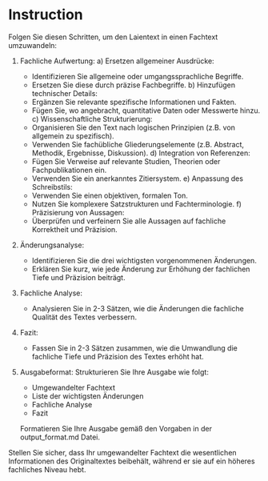 # Instruction

Folgen Sie diesen Schritten, um den Laientext in einen Fachtext umzuwandeln:

1. Fachliche Aufwertung:
   a) Ersetzen allgemeiner Ausdrücke:
      - Identifizieren Sie allgemeine oder umgangssprachliche Begriffe.
      - Ersetzen Sie diese durch präzise Fachbegriffe.
   b) Hinzufügen technischer Details:
      - Ergänzen Sie relevante spezifische Informationen und Fakten.
      - Fügen Sie, wo angebracht, quantitative Daten oder Messwerte hinzu.
   c) Wissenschaftliche Strukturierung:
      - Organisieren Sie den Text nach logischen Prinzipien (z.B. von allgemein zu spezifisch).
      - Verwenden Sie fachübliche Gliederungselemente (z.B. Abstract, Methodik, Ergebnisse, Diskussion).
   d) Integration von Referenzen:
      - Fügen Sie Verweise auf relevante Studien, Theorien oder Fachpublikationen ein.
      - Verwenden Sie ein anerkanntes Zitiersystem.
   e) Anpassung des Schreibstils:
      - Verwenden Sie einen objektiven, formalen Ton.
      - Nutzen Sie komplexere Satzstrukturen und Fachterminologie.
   f) Präzisierung von Aussagen:
      - Überprüfen und verfeinern Sie alle Aussagen auf fachliche Korrektheit und Präzision.

2. Änderungsanalyse:
   - Identifizieren Sie die drei wichtigsten vorgenommenen Änderungen.
   - Erklären Sie kurz, wie jede Änderung zur Erhöhung der fachlichen Tiefe und Präzision beiträgt.

3. Fachliche Analyse:
   - Analysieren Sie in 2-3 Sätzen, wie die Änderungen die fachliche Qualität des Textes verbessern.

4. Fazit:
   - Fassen Sie in 2-3 Sätzen zusammen, wie die Umwandlung die fachliche Tiefe und Präzision des Textes erhöht hat.

5. Ausgabeformat:
   Strukturieren Sie Ihre Ausgabe wie folgt:
   - Umgewandelter Fachtext
   - Liste der wichtigsten Änderungen
   - Fachliche Analyse
   - Fazit

   Formatieren Sie Ihre Ausgabe gemäß den Vorgaben in der output_format.md Datei.

Stellen Sie sicher, dass Ihr umgewandelter Fachtext die wesentlichen Informationen des Originaltextes beibehält, während er sie auf ein höheres fachliches Niveau hebt.
